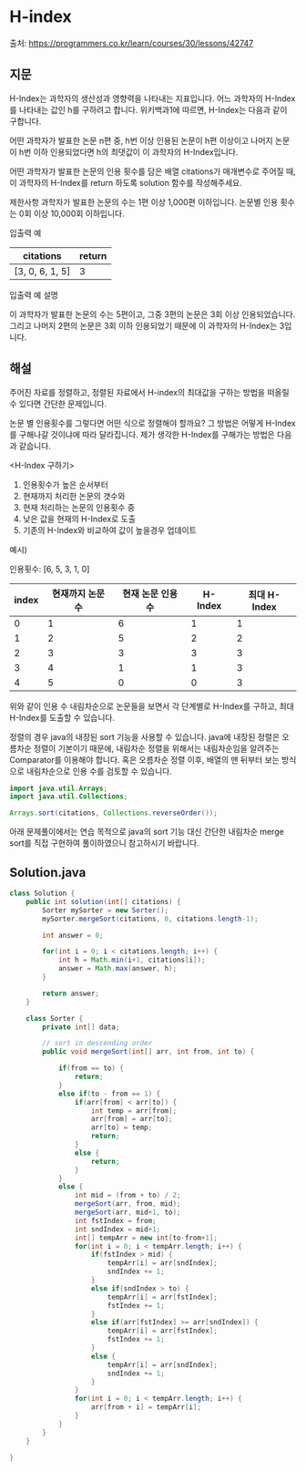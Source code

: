 # H-index

출처: https://programmers.co.kr/learn/courses/30/lessons/42747

## 지문

H-Index는 과학자의 생산성과 영향력을 나타내는 지표입니다. 어느 과학자의 H-Index를 나타내는 값인 h를 구하려고 합니다. 위키백과1에 따르면, H-Index는 다음과 같이 구합니다.

어떤 과학자가 발표한 논문 n편 중, h번 이상 인용된 논문이 h편 이상이고 나머지 논문이 h번 이하 인용되었다면 h의 최댓값이 이 과학자의 H-Index입니다.

어떤 과학자가 발표한 논문의 인용 횟수를 담은 배열 citations가 매개변수로 주어질 때, 이 과학자의 H-Index를 return 하도록 solution 함수를 작성해주세요.

제한사항
과학자가 발표한 논문의 수는 1편 이상 1,000편 이하입니다.
논문별 인용 횟수는 0회 이상 10,000회 이하입니다.

입출력 예

citations	| return
----------|-------
[3, 0, 6, 1, 5]	| 3

입출력 예 설명

이 과학자가 발표한 논문의 수는 5편이고, 그중 3편의 논문은 3회 이상 인용되었습니다. 그리고 나머지 2편의 논문은 3회 이하 인용되었기 때문에 이 과학자의 H-Index는 3입니다.

## 해설

주어진 자료를 정렬하고, 정렬된 자료에서 H-index의 최대값을 구하는 방법을 떠올릴 수 있다면 간단한 문제입니다.

논문 별 인용횟수를 그렇다면 어떤 식으로 정렬해야 할까요? 그 방법은 어떻게 H-Index를 구해나갈 것이냐에 따라 달라집니다. 제가 생각한 H-Index를 구해가는 방법은 다음과 같습니다.

<H-Index 구하기>

1. 인용횟수가 높은 순서부터
2. 현재까지 처리한 논문의 갯수와
3. 현재 처리하는 논문의 인용횟수 중
4. 낮은 값을 현재의 H-Index로 도출
5. 기존의 H-Index와 비교하여 값이 높을경우 업데이트

예시)

인용횟수: [6, 5, 3, 1, 0]

index | 현재까지 논문 수 | 현재 논문 인용 수 | H-Index | 최대 H-Index
------|-----------------|-----------------|---------|------
0 | 1 | 6 | 1 | 1
1 | 2 | 5 | 2 | 2
2 | 3 | 3 | 3 | 3
3 | 4 | 1 | 1 | 3
4 | 5 | 0 | 0 | 3

위와 같이 인용 수 내림차순으로 논문들을 보면서 각 단계별로 H-Index를 구하고, 최대 H-Index를 도출할 수 있습니다.

정렬의 경우 java의 내장된 sort 기능을 사용할 수 있습니다. java에 내장된 정렬은 오름차순 정렬이 기본이기 때문에, 내림차순 정렬을 위해서는 내림차순임을 알려주는 Comparator를 이용해야 합니다. 혹은 오름차순 정렬 이후, 배열의 맨 뒤부터 보는 방식으로 내림차순으로 인용 수를 검토할 수 있습니다.

~~~java
import java.util.Arrays;
import java.util.Collections;

Arrays.sort(citations, Collections.reverseOrder());
~~~

아래 문제풀이에서는 연습 목적으로 java의 sort 기능 대신 간단한 내림차순 merge sort를 직접 구현하여 풀이하였으니 참고하시기 바랍니다.  

## Solution.java
~~~java
class Solution {
    public int solution(int[] citations) {
        Sorter mySorter = new Sorter();
        mySorter.mergeSort(citations, 0, citations.length-1);

        int answer = 0;

        for(int i = 0; i < citations.length; i++) {
            int h = Math.min(i+1, citations[i]);
            answer = Math.max(answer, h);
        }

        return answer;
    }

    class Sorter {
        private int[] data;

        // sort in descending order
        public void mergeSort(int[] arr, int from, int to) {

            if(from == to) {
                return;
            }
            else if(to - from == 1) {
                if(arr[from] < arr[to]) {
                    int temp = arr[from];
                    arr[from] = arr[to];
                    arr[to] = temp;
                    return;
                }
                else {
                    return;
                }
            }
            else {
                int mid = (from + to) / 2;
                mergeSort(arr, from, mid);
                mergeSort(arr, mid+1, to);
                int fstIndex = from;
                int sndIndex = mid+1;
                int[] tempArr = new int[to-from+1];
                for(int i = 0; i < tempArr.length; i++) {
                    if(fstIndex > mid) {
                        tempArr[i] = arr[sndIndex];
                        sndIndex += 1;
                    }
                    else if(sndIndex > to) {
                        tempArr[i] = arr[fstIndex];
                        fstIndex += 1;
                    }
                    else if(arr[fstIndex] >= arr[sndIndex]) {
                        tempArr[i] = arr[fstIndex];
                        fstIndex += 1;
                    }
                    else {
                        tempArr[i] = arr[sndIndex];
                        sndIndex += 1;
                    }
                }
                for(int i = 0; i < tempArr.length; i++) {
                    arr[from + i] = tempArr[i];
                }
            }
        }
    }

}
~~~
